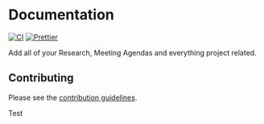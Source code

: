 # Documentation

[![CI](https://github.com/thoth-tech/documentation/actions/workflows/ci.yml/badge.svg)](https://github.com/thoth-tech/documentation/actions/workflows/ci.yml)
[![Prettier](https://img.shields.io/badge/code_style-prettier-ff69b4.svg)](https://prettier.io/)

Add all of your Research, Meeting Agendas and everything project related.

## Contributing

Please see the [contribution guidelines](CONTRIBUTING.md).


Test